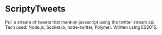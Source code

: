# ScriptyTweets

Pull a stream of tweets that mention javascript using the twitter stream api. Tech used: Node.js, Socket.io, node-twitter, Polymer. Written using ES2015.
